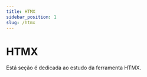 ```yaml
---
title: HTMX
sidebar_position: 1
slug: /htmx
---
```


# HTMX

Está seção é dedicada ao estudo da ferramenta HTMX. 